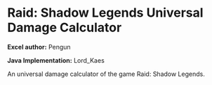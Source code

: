 # Raid: Shadow Legends Universal Damage Calculator
**Excel author:** Pengun

**Java Implementation:** Lord_Kaes

An universal damage calculator of the game Raid: Shadow Legends.